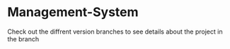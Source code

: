 # Management-System
 Check out the diffrent version branches to see details about the project in the branch
 
